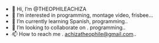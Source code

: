 - 👋 Hi, I’m @THEOPHILEACHIZA
- 👀 I’m interested in programming, montage video, frisbee...
- 🌱 I’m currently learning Spanish, programming..
- 💞️ I’m looking to collaborate on . programming..
- 📫 How to reach me . achizatheophile@gmail.com..

<!---
THEOPHILEACHIZA/THEOPHILEACHIZA is a ✨ special ✨ repository because its `README.md` (this file) appears on your GitHub profile.
You can click the Preview link to take a look at your changes.
--->
